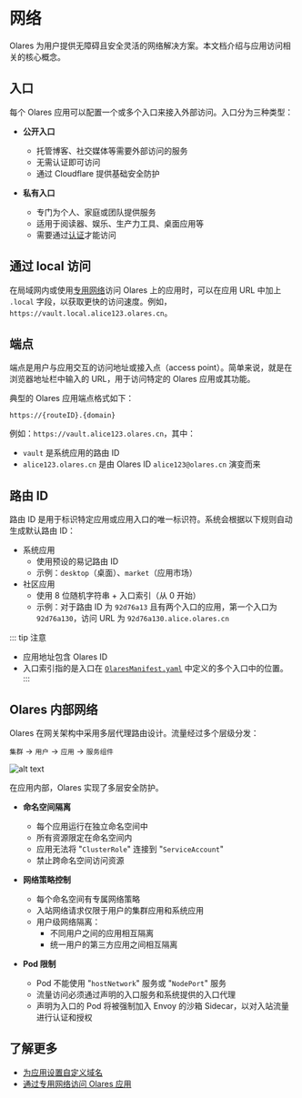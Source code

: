 # 网络

Olares 为用户提供无障碍且安全灵活的网络解决方案。本文档介绍与应用访问相关的核心概念。

## 入口

每个 Olares 应用可以配置一个或多个入口来接入外部访问。入口分为三种类型：

- **公开入口**
  - 托管博客、社交媒体等需要外部访问的服务
  - 无需认证即可访问
  - 通过 Cloudflare 提供基础安全防护

- **私有入口**
  - 专门为个人、家庭或团队提供服务
  - 适用于阅读器、娱乐、生产力工具、桌面应用等
  - 需要通过[认证](account.md#多因素认证mfa)才能访问

## 通过 local 访问
在局域网内或使用[专用网络](../tasks/private-network.md)访问 Olares 上的应用时，可以在应用 URL 中加上 `.local` 字段，以获取更快的访问速度。例如，`https://vault.local.alice123.olares.cn`。

## 端点

端点是用户与应用交互的访问地址或接入点（access point）。简单来说，就是在浏览器地址栏中输入的 URL，用于访问特定的 Olares 应用或其功能。

典型的 Olares 应用端点格式如下：

    https://{routeID}.{domain}

例如：`https://vault.alice123.olares.cn`，其中：

- `vault` 是系统应用的路由 ID
- `alice123.olares.cn` 是由 Olares ID `alice123@olares.cn` 演变而来

## 路由 ID

路由 ID 是用于标识特定应用或应用入口的唯一标识符。系统会根据以下规则自动生成默认路由 ID：

- 系统应用
  - 使用预设的易记路由 ID
  - 示例：`desktop`（桌面）、`market`（应用市场）
- 社区应用
  - 使用 8 位随机字符串 + 入口索引（从 0 开始）
  - 示例：对于路由 ID 为 `92d76a13` 且有两个入口的应用，第一个入口为`92d76a130`，访问 URL 为 `92d76a130.alice.olares.cn`

::: tip 注意
- 应用地址包含 Olares ID 
- 入口索引指的是入口在 [`OlaresManifest.yaml`](../../developer/develop/package/manifest.md) 中定义的多个入口中的位置。
:::

## Olares 内部网络

Olares 在网关架构中采用多层代理路由设计。流量经过多个层级分发：

`集群` -> `用户` -> `应用` -> `服务组件`

![alt text](/images/overview/olares/image4.jpeg)

在应用内部，Olares 实现了多层安全防护。

- **命名空间隔离**
  - 每个应用运行在独立命名空间中
  - 所有资源限定在命名空间内
  - 应用无法将 "`ClusterRole`" 连接到 "`ServiceAccount`"
  - 禁止跨命名空间访问资源

- **网络策略控制**
  - 每个命名空间有专属网络策略
  - 入站网络请求仅限于用户的集群应用和系统应用
  - 用户级网络隔离：
    - 不同用户之间的应用相互隔离
    - 统一用户的第三方应用之间相互隔离
- **Pod 限制**
  - Pod 不能使用 "`hostNetwork`" 服务或 "`NodePort`" 服务
  - 流量访问必须通过声明的入口服务和系统提供的入口代理
  - 声明为入口的 Pod 将被强制加入 Envoy 的沙箱 Sidecar，以对入站流量进行认证和授权

## 了解更多
- [为应用设置自定义域名](../tasks/access-settings.md#自定义域名)
- [通过专用网络访问 Olares 应用](../tasks/private-network.md)




